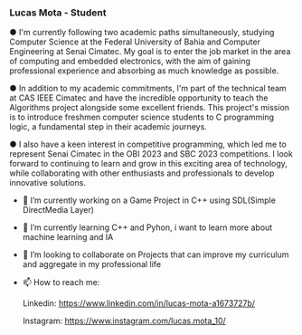 ### Lucas Mota - Student

 ● I'm currently following two academic paths simultaneously, studying Computer Science at the Federal University of Bahia and Computer Engineering at Senai Cimatec. My goal is to enter the job market in the area of computing and embedded electronics, with the aim of gaining professional experience and absorbing as much knowledge as possible.

 ● In addition to my academic commitments, I'm part of the technical team at CAS IEEE Cimatec and have the incredible opportunity to teach the Algorithms project alongside some excellent friends. This project's mission is to introduce freshmen computer science students to C programming logic, a fundamental step in their academic journeys.

 ● I also have a keen interest in competitive programming, which led me to represent Senai Cimatec in the OBI 2023 and SBC 2023 competitions. I look forward to continuing to learn and grow in this exciting area of technology, while collaborating with other enthusiasts and professionals to develop innovative solutions.

- 🔭 I’m currently working on a Game Project in C++ using SDL(Simple DirectMedia Layer)
- 🌱 I’m currently learning C++ and Pyhon, i want to learn more about machine learning and IA
- 👯 I’m looking to collaborate on Projects that can improve my curriculum and aggregate in my professional life
- 📫 How to reach me:
  
  Linkedin: https://www.linkedin.com/in/lucas-mota-a1673727b/
  
  Instagram: https://www.instagram.com/lucas.mota_10/

